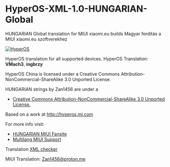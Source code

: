 # HyperOS-XML-1.0-HUNGARIAN-Global
HUNGARIAN Global translation for MIUI xiaomi.eu builds 
Magyar fordítás a MIUI xiaomi.eu szoftverekhez

[![HyperOS](https://i.imgur.com/DBEfanq.png)](https://xiaomi.eu/)

HyperOS translation for all supported devices. HyperOS Translation: **VMach3**, **ingbrzy**

HyperOS China is licensed under a Creative Commons Attribution-NonCommercial-ShareAlike 3.0 Unported License.

HUNGARIAN strings by Zan1456 are under a 
- [Creative Commons Attribution-NonCommercial-ShareAlike 3.0 Unported License.](http://creativecommons.org/licenses/by-nc-sa/3.0/)

Based on a work at http://hyperos.mi.com

For more info visit:
- [HUNGARIAN MIUI Fansite](https://miui.hu/forum/)  
- [Multilang MIUI Support](http://xiaomi.eu) 

Translation [XML checker](https://translators.xiaomi.eu/XML_MIUI14-Hungarian-hu.html)

MIUI Translation: Zan1456@proton.me
